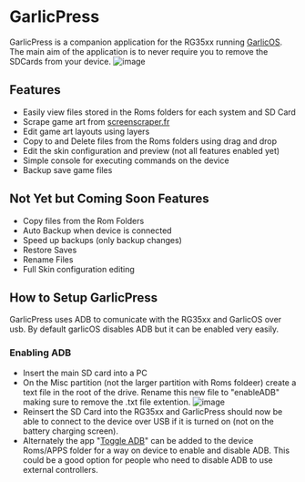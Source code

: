 # GarlicPress

GarlicPress is a companion application for the RG35xx running [GarlicOS](https://www.patreon.com/posts/garlicos-for-76561333). The main aim of the application is to never require you to remove the SDCards from your device.
![image](https://github.com/prosthetichead/GarlicPress/assets/1934681/eb52f28e-7d2f-4121-aa90-6227f9acee29)

## Features
* Easily view files stored in the Roms folders for each system and SD Card
* Scrape game art from [screenscraper.fr](https://screenscraper.fr)
* Edit game art layouts using layers
* Copy to and Delete files from the Roms folders using drag and drop
* Edit the skin configuration and preview (not all features enabled yet)
* Simple console for executing commands on the device
* Backup save game files

## Not Yet but Coming Soon Features
* Copy files from the Rom Folders
* Auto Backup when device is connected
* Speed up backups (only backup changes)
* Restore Saves
* Rename Files
* Full Skin configuration editing

## How to Setup GarlicPress 
GarlicPress uses ADB to comunicate with the RG35xx and GarlicOS over usb. By default garlicOS disables ADB but it can be enabled very easily.
### Enabling ADB
* Insert the main SD card into a PC
* On the Misc partition (not the larger partition with Roms foldeer) create a text file in the root of the drive. Rename this new file to "enableADB" making sure to remove the .txt file extention.
![image](https://github.com/prosthetichead/GarlicPress/assets/1934681/1660fb56-bc68-4bbd-85cf-1bd56529c855)
* Reinsert the SD Card into the RG35xx and GarlicPress should now be able to connect to the device over USB if it is turned on (not on the battery charging screen).
* Alternately the app "[Toggle ADB](https://www.rg35xx.com/en/apps/mods-for-garlicos/)" can be added to the device Roms/APPS folder for a way on device to enable and disable ADB. This could be a good option for people who need to disable ADB to use external controllers.   
  

